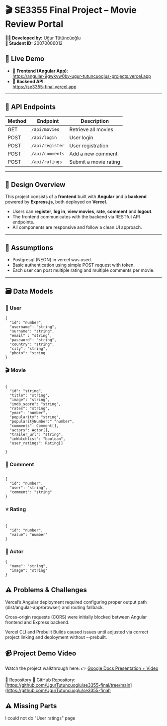 # 🎬 SE3355 Final Project – Movie Review Portal

**👨‍💻 Developed by:** Uğur Tütüncüoğlu  
**📘 Student ID:** 20070006012

## 📌 Live Demo

- 🔗 **Frontend (Angular App)**:  
[  https://angular-9gwkvw0by-ugur-tutuncuoglus-projects.vercel.app
](https://angular-app-pi-ashy.vercel.app/)
- 🔗 **Backend API**:  
  https://se3355-final.vercel.app

---

## 📁 API Endpoints

| Method | Endpoint                                      | Description            |
|--------|-----------------------------------------------|------------------------|
| GET    | `/api/movies`                                 | Retrieve all movies    |
| POST   | `/api/login`                                  | User login             |
| POST   | `/api/register`                               | User registration      |
| POST   | `/api/comments`                               | Add a new comment      |
| POST   | `/api/ratings`                                | Submit a movie rating  |

---

## 📐 Design Overview

This project consists of a **frontend** built with **Angular** and a **backend** powered by **Express.js**, both deployed on **Vercel**.

- Users can **register**, **log in**, **view movies**, **rate**,  **comment** and **logout**.
- The frontend communicates with the backend via RESTful API endpoints.
- All components are responsive and follow a clean UI approach.

---

## 🧠 Assumptions

- Postgresql (NEON) in vercel was used.
- Basic authentication using simple POST request with token.
- Each user can post multiple rating and multiple comments per movie.

---

## 🗃️ Data Models

### 👤 User
```
{
  "id": "number",
  "username": "string",
  "surname": "string",
  "email" : "string",
  "password": "string",
  "country": "string",
  "city": "string",
  "photo": "string
}
```

### 🎬 Movie
```

{
  "id": "string",
  "title": "string",
  "image": "string",
  "imdb_score": "string",
  "rates": "string",
  "year": "number",
  "popularity": "string",
  "popularityNumber:" "number",
  "comments": Comment[],
  "actors": Actor[],
  "trailer_url": "string",
  "inWatchlist": "boolean", 
  "user_ratings": Rating[] 
  
}
```

### 💬 Comment
```

{
  "id": "number",
  "user": "string",
  "comment": "string"
}
```

### ⭐ Rating
```

{
  "id": "number",
  "value": "number"
}
```

### 👤 Actor
```
{
  "name": "string",
  "image": "string" 
}
```

## ⚠️ Problems & Challenges
Vercel’s Angular deployment required configuring proper output path (dist/angular-app/browser) and routing fallback.

Cross-origin requests (CORS) were initially blocked between Angular frontend and Express backend.

Vercel CLI and Prebuilt Builds caused issues until adjusted via correct project linking and deployment without --prebuilt.


## 📹 Project Demo Video
Watch the project walkthrough here:
👉 [Google Docs Presentation + Video](https://docs.google.com/document/d/1h65QUP_TzD-kuCvDkIB1t0rSNhozdYsoHsOVeZKrdSg/edit?usp=sharing)


📎 Repository
🔗 GitHub Repository:
[https://github.com/UgurTutuncuoglu/se3355-final/tree/main](https://github.com/UgurTutuncuoglu/se3355-final)

## ⚠️ Missing Parts
I could not do "User ratings" page 


